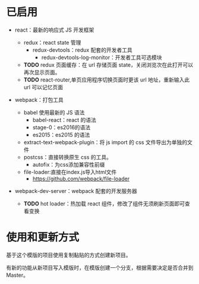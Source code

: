 # 已启用


- react：最新的响应式 JS 开发框架
    - redux：react state 管理
        - redux-devtools：redux 配套的开发者工具
            - redux-devtools-log-monitor：开发者工具可选模块
    - **TODO** redux 页面缓存：在 url 存储页面 state，关闭浏览次在此打开可以再次显示页面。
    - **TODO** react-router,单页应用程序切换页面时更该 url 地址，重新输入此 url 可以记忆页面

- webpack：打包工具
    - babel 使用最新的 JS 语法
        - babel-react：react 的语法
        - stage-0：es2016的语法
        - es2015：es2015 的语法
   - extract-text-webpack-plugin：将 js import 的 css 文件导出为单独的文件
   - postcss：直接转换原生 css 的工具。
       - autofix：为css添加兼容性前缀
   - file-loader:直接在index.js导入html文件
        - https://github.com/webpack/file-loader
- webpack-dev-server：webpack 配套的开发服务器
    - **TODO** hot loader：热加载 react 组件，修改了组件无须刷新页面即可查看变换


# 使用和更新方式

基于这个模版的项目使用复制黏贴的方式创建新项目。

有新的功能从新项目写入模版时，在模版创建一个分支，根据需要决定是否合并到 Master。
